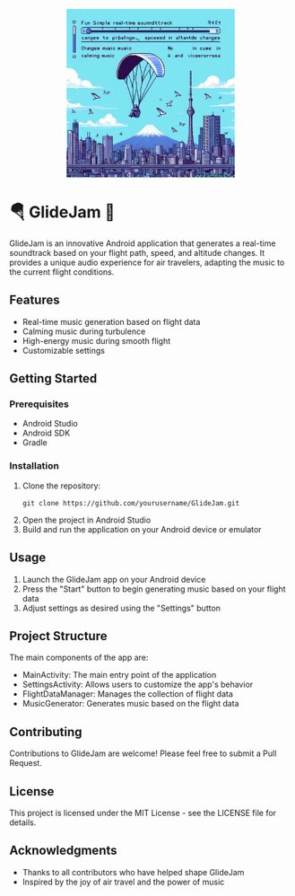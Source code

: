 <p align="center">
  <img src="glideJam.jpeg" alt="GlideJam Header" width="300"/>
</p>

# 🪂 GlideJam 🎵

GlideJam is an innovative Android application that generates a real-time soundtrack based on your flight path, speed, and altitude changes. It provides a unique audio experience for air travelers, adapting the music to the current flight conditions.

## Features

- Real-time music generation based on flight data
- Calming music during turbulence
- High-energy music during smooth flight
- Customizable settings

## Getting Started

### Prerequisites

- Android Studio
- Android SDK
- Gradle

### Installation

1. Clone the repository:
   ```
   git clone https://github.com/yourusername/GlideJam.git
   ```
2. Open the project in Android Studio
3. Build and run the application on your Android device or emulator

## Usage

1. Launch the GlideJam app on your Android device
2. Press the "Start" button to begin generating music based on your flight data
3. Adjust settings as desired using the "Settings" button

## Project Structure

The main components of the app are:

- MainActivity: The main entry point of the application
- SettingsActivity: Allows users to customize the app's behavior
- FlightDataManager: Manages the collection of flight data
- MusicGenerator: Generates music based on the flight data

## Contributing

Contributions to GlideJam are welcome! Please feel free to submit a Pull Request.

## License

This project is licensed under the MIT License - see the LICENSE file for details.

## Acknowledgments

- Thanks to all contributors who have helped shape GlideJam
- Inspired by the joy of air travel and the power of music
